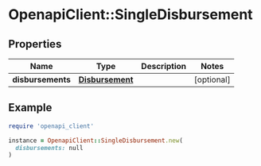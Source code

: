# OpenapiClient::SingleDisbursement

## Properties

| Name | Type | Description | Notes |
| ---- | ---- | ----------- | ----- |
| **disbursements** | [**Disbursement**](Disbursement.md) |  | [optional] |

## Example

```ruby
require 'openapi_client'

instance = OpenapiClient::SingleDisbursement.new(
  disbursements: null
)
```


